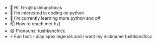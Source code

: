 - 👋 Hi, I’m @tushkanchiccs
- 👀 I’m interested in coding on python
- 🌱 I’m currently learning more python and c#
- 📫 How to reach me( hz)
- 😄 Pronouns: tushkanchicc
- ⚡ Fun fact: i play apex legends and i want my nickname tushkanchicc

<!---
tushkanchiccs/tushkanchiccs is a ✨ special ✨ repository because its `README.md` (this file) appears on your GitHub profile.
You can click the Preview link to take a look at your changes.
--->
